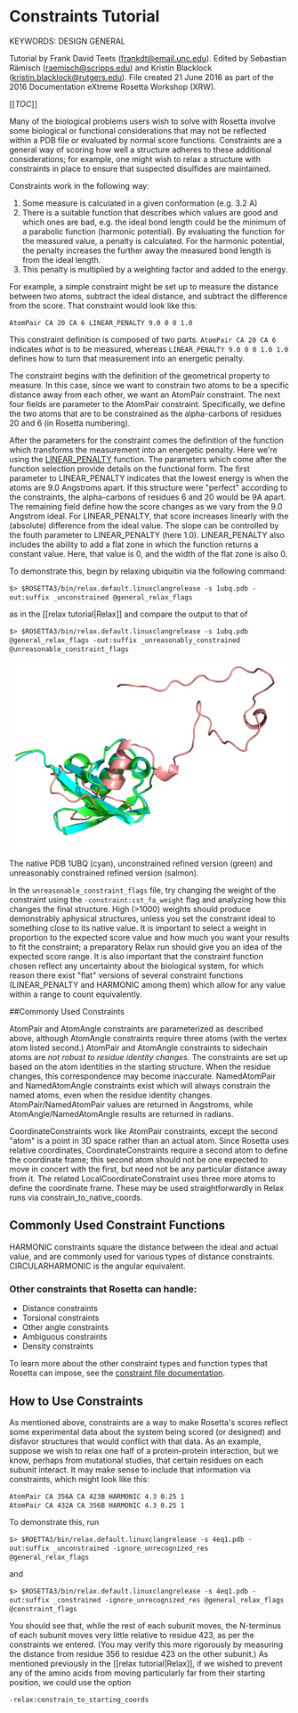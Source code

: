 # Constraints Tutorial

KEYWORDS: DESIGN GENERAL   

Tutorial by Frank David Teets (frankdt@email.unc.edu). Edited by Sebastian Rämisch (raemisch@scripps.edu) and Kristin Blacklock (kristin.blacklock@rutgers.edu).  File created 21 June 2016 as part of the 2016 Documentation eXtreme Rosetta Workshop (XRW).

[[_TOC_]]

Many of the biological problems users wish to solve with Rosetta involve some biological or functional considerations that may not be reflected within a PDB file or evaluated by normal score functions. Constraints are a general way of scoring how well a structure adheres to these additional considerations; for example, one might wish to relax a structure with constraints in place to ensure that suspected disulfides are maintained.


Constraints work in the following way:   

1. Some measure is calculated in a given conformation (e.g. 3.2 A)  
2. There is a suitable function that describes which values are good and which ones are bad, e.g. the ideal bond length could be the minimum of a parabolic function (harmonic potential). By evaluating the function for the measured value, a penalty is calculated. For the harmonic potential, the penalty increases the further away the measured bond length is from the ideal length. 
3. This penalty is multiplied by a weighting factor and added to the energy.

For example, a simple constraint might be set up to measure the distance between two atoms, subtract the ideal distance, and subtract the difference from the score. That constraint would look like this:
	
	AtomPair CA 20 CA 6 LINEAR_PENALTY 9.0 0 0 1.0

This constraint definition is composed of two parts. `AtomPair CA 20 CA 6` indicates *what* is to be measured, whereas `LINEAR_PENALTY 9.0 0 0 1.0 1.0` defines how to turn that measurement into an energetic penalty.

The constraint begins with the definition of the geometrical property to measure.  In this case, since we want to constrain two atoms to be a specific distance away from each other, we want an AtomPair constraint. The next four fields are parameter to the AtomPair constraint. Specifically, we define the two atoms that are to be constrained as the alpha-carbons of residues 20 and 6 (in Rosetta numbering). 

After the parameters for the constraint comes the definition of the function which transforms the measurement into an energetic penalty. Here we're using the [LINEAR_PENALTY](https://www.rosettacommons.org/docs/latest/rosetta_basics/file_types/constraint-file#function-types) function. The parameters which come after the function selection provide details on the functional form. The first parameter to LINEAR_PENALTY indicates that the lowest energy is when the atoms are 9.0 Angstroms apart. If this structure were "perfect" according to the constraints, the alpha-carbons of residues 6 and 20 would be 9A apart. The remaining field define how the score changes as we vary from the 9.0 Angstrom ideal. For LINEAR_PENALTY, that score increases linearly with the (absolute) difference from the ideal value. The slope can be controlled by the fouth parameter to LINEAR_PENALTY (here 1.0). LINEAR_PENALTY also includes the ability to add a flat zone in which the function returns a constant value. Here, that value is 0, and the width of the flat zone is also 0.

To demonstrate this, begin by relaxing ubiquitin via the following command:

	$> $ROSETTA3/bin/relax.default.linuxclangrelease -s 1ubq.pdb -out:suffix _unconstrained @general_relax_flags

as in the [[relax tutorial|Relax]] and compare the output to that of 

	$> $ROSETTA3/bin/relax.default.linuxclangrelease -s 1ubq.pdb @general_relax_flags -out:suffix _unreasonably_constrained @unreasonable_constraint_flags
	
![Unreasonable Constraints](images/1ubq_cst.png)

The native PDB 1UBQ (cyan), unconstrained refined version (green) and unreasonably constrained refined version (salmon).

In the `unreasonable_constraint_flags` file, try changing the weight of the constraint using the `-constraint:cst_fa_weight` flag and analyzing how this changes the final structure. High (>1000) weights should produce demonstrably aphysical structures, unless you set the constraint ideal to something close to its native value. It is important to select a weight in proportion to the expected score value and how much you want your results to fit the constraint; a preparatory Relax run should give you an idea of the expected score range. It is also important that the constraint function chosen reflect any uncertainty about the biological system, for which reason there exist "flat" versions of several constraint functions (LINEAR_PENALTY and HARMONIC among them) which allow for any value within a range to count equivalently.

##Commonly Used Constraints

AtomPair and AtomAngle constraints are parameterized as described above, although AtomAngle constraints require three atoms (with the vertex atom listed second.) AtomPair and AtomAngle constraints to sidechain atoms are *not robust to residue identity changes*. The constraints are set up based on the atom identities in the starting structure. When the residue changes, this correspondence may become inaccurate. NamedAtomPair and NamedAtomAngle constraints exist which will always constrain the named atoms, even when the residue identity changes. AtomPair/NamedAtomPair values are returned in Angstroms, while AtomAngle/NamedAtomAngle results are returned in radians.

CoordinateConstraints work like AtomPair constraints, except the second "atom" is a point in 3D space rather than an actual atom. Since Rosetta uses relative coordinates, CoordinateConstraints require a second atom to define the coordinate frame; this second atom should not be one expected to move in concert with the first, but need not be any particular distance away from it. The related LocalCoordinateConstraint uses three more atoms to define the coordinate frame. These may be used straightforwardly in Relax runs via constrain_to_native_coords.

## Commonly Used Constraint Functions

HARMONIC constraints square the distance between the ideal and actual value, and are commonly used for various types of distance constraints. CIRCULARHARMONIC is the angular equivalent.

### Other constraints that Rosetta can handle:
  
* Distance constraints
* Torsional constraints
* Other angle constraints
* Ambiguous constraints
* Density constraints

To learn more about the other constraint types and function types that Rosetta can impose, see the [constraint file documentation](https://www.rosettacommons.org/docs/latest/rosetta_basics/file_types/constraint-file).

## How to Use Constraints

As mentioned above, constraints are a way to make Rosetta's scores reflect some experimental data about the system being scored (or designed) and disfavor structures that would conflict with that data. As an example, suppose we wish to relax one half of a protein-protein interaction, but we know, perhaps from mutational studies, that certain residues on each subunit interact. It may make sense to include that information via constraints, which might look like this:

	AtomPair CA 356A CA 423B HARMONIC 4.3 0.25 1
	AtomPair CA 432A CA 356B HARMONIC 4.3 0.25 1

To demonstrate this, run

	$> $ROETTA3/bin/relax.default.linuxclangrelease -s 4eq1.pdb -out:suffix _unconstrained -ignore_unrecognized_res @general_relax_flags

and 

	$> $ROSETTA3/bin/relax.default.linuxclangrelease -s 4eq1.pdb -out:suffix _constrained -ignore_unrecognized_res @general_relax_flags @constraint_flags

You should see that, while the rest of each subunit moves, the N-terminus of each subunit moves very little relative to residue 423, as per the constraints we entered. (You may verify this more rigorously by measuring the distance from residue 356 to residue 423 on the other subunit.) As mentioned previously in the [[relax tutorial|Relax]], if we wished to prevent any of the amino acids from moving particularly far from their starting position, we could use the option
	
	-relax:constrain_to_starting_coords

